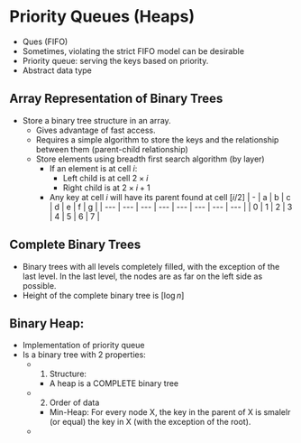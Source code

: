 # Priority Queues (Heaps)
- Ques (FIFO)
- Sometimes, violating the strict FIFO model can be desirable
- Priority queue: serving the keys based on priority.
- Abstract data type
## Array Representation of Binary Trees
- Store a binary tree structure in an array.
	- Gives advantage of fast access.
	- Requires a simple algorithm to store the keys and the relationship between them (parent-child relationship)
	- Store elements using breadth first search algorithm (by layer)
		- If an element is at cell $i$:
			- Left child is at cell $2 \times i$
			- Right child is at $2 \times i + 1$
		- Any key at cell $i$ will have its parent found at cell $[i / 2]$
| -   | a   | b   | c   | d   | e   | f   | g   |
| --- | --- | --- | --- | --- | --- | --- | --- |
| 0   | 1   | 2   | 3   | 4   | 5   | 6   | 7   |
## Complete Binary Trees
- Binary trees with all levels completely filled, with the exception of the last level. In the last level, the nodes are as far on the left side as possible.
- Height of the complete binary tree is $[\log n]$
## Binary Heap:
- Implementation of priority queue
- Is a binary tree with 2 properties:
	- 1. Structure:
		- A heap is a COMPLETE binary tree
	- 2. Order of data
		- Min-Heap: For every node X, the key in the parent of X is smalelr (or equal) the key in X (with the exception of the root).
	- 